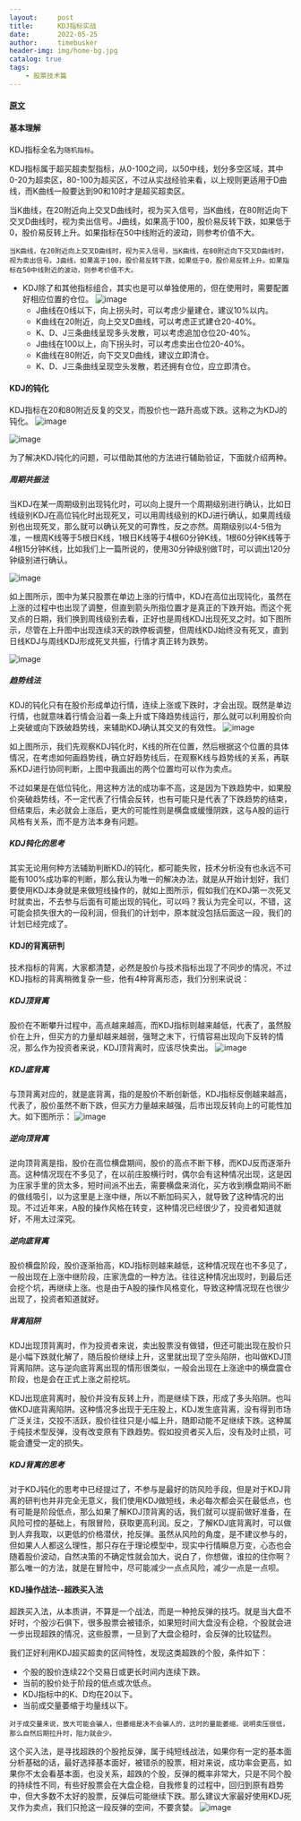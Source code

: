 ```yaml
---
layout:     post
title:      KDJ指标实战
date:       2022-05-25
author:     timebusker
header-img: img/home-bg.jpg
catalog: true
tags:
    - 股票技术篇
---  
```


#### [原文](https://zhuanlan.zhihu.com/p/380551571)

#### 基本理解 

KDJ指标全名为`随机指标`。

KDJ指标属于超买超卖型指标，从0-100之间，以50中线，划分多空区域，其中0-20为超卖区，80-100为超买区，不过从实战经验来看，以上规则更适用于D曲线，而K曲线一般要达到90和10时才是超买超卖区。

当K曲线，在20附近向上交叉D曲线时，视为买入信号，当K曲线，在80附近向下交叉D曲线时，视为卖出信号。J曲线，如果高于100，股价易反转下跌，如果低于0，股价易反转上升。如果指标在50中线附近的波动，则参考价值不大。

`当K曲线，在20附近向上交叉D曲线时，视为买入信号，当K曲线，在80附近向下交叉D曲线时，视为卖出信号。J曲线，如果高于100，股价易反转下跌，如果低于0，股价易反转上升。如果指标在50中线附近的波动，则参考价值不大。`


- KDJ除了和其他指标组合，其实也是可以单独使用的，但在使用时，需要配置好相应位置的仓位。
![image](/img/gupiao/20220521143435.png)  
    + J曲线在0线以下，向上拐头时，可以考虑少量建仓，建议10%以内。
    + K曲线在20附近，向上交叉D曲线，可以考虑正式建仓20-40%。
    + K、D、J三条曲线呈现多头发散，可以考虑追加仓位20-40%。
    + J曲线在100以上，向下拐头时，可以考虑卖出仓位20-40%。
    + K曲线在80附近，向下交叉D曲线，建议立即清仓。
    + K、D、J三条曲线呈现空头发散，若还拥有仓位，应立即清仓。

#### KDJ的钝化
KDJ指标在20和80附近反复的交叉，而股价也一路升高或下跌。这称之为KDJ的钝化。
![image](/img/gupiao/20220521143852.png)  

![image](/img/gupiao/20220521143911.png)  

为了解决KDJ钝化的问题，可以借助其他的方法进行辅助验证，下面就介绍两种。

##### 周期共振法
当KDJ在某一周期级别出现钝化时，可以向上提升一个周期级别进行确认，比如日线级别KDJ在高位钝化时出现死叉，可以用周线级别的KDJ进行确认，如果周线级别也出现死叉，那么就可以确认死叉的可靠性，反之亦然。周期级别以4-5倍为准，一根周K线等于5根日K线，1根日K线等于4根60分钟K线，1根60分钟K线等于4根15分钟K线，比如我们上一篇所说的，使用30分钟级别做T时，可以调出120分钟级别进行确认。

![image](/img/gupiao/20220521144134.png)  

如上图所示，图中为某只股票在单边上涨的行情中，KDJ在高位出现钝化，虽然在上涨的过程中也出现了调整，但直到箭头所指位置才是真正的下跌开始。而这个死叉点的日期，我们换到周线级别去看，正好也是周线KDJ出现死叉之时。如下图所示，尽管在上升图中出现连续3天的跌停板调整，但周线KDJ始终没有死叉，直到日线KDJ与周线KDJ形成死叉共振，行情才真正转为跌势。

![image](/img/gupiao/20220521144440.png)  


##### 趋势线法
KDJ的钝化只有在股价形成单边行情，连续上涨或下跌时，才会出现。既然是单边行情，也就意味着行情会沿着一条上升或下降趋势线运行，那么就可以利用股价向上突破或向下跌破趋势线，来辅助KDJ确认其交叉的有效性。
![image](/img/gupiao/20220521144559.png)  

如上图所示，我们先观察KDJ钝化时，K线的所在位置，然后根据这个位置的具体情况，在考虑如何画趋势线，确立好趋势线后，在观察K线与趋势线的关系，再联系KDJ进行协同判断，上图中我画出的两个位置均可以作为卖点。

不过如果是在低位钝化，用这种方法的成功率不高，这是因为下跌趋势中，如果股价突破趋势线，不一定代表了行情会反转，也有可能只是代表了下跌趋势的结束，但结束后，未必就会上涨后，更大的可能性则是横盘或缓慢阴跌，这与A股的运行风格有关系，而不是方法本身有问题。

##### KDJ钝化的思考
其实无论用何种方法辅助判断KDJ的钝化，都可能失败，技术分析没有也永远不可能有100%成功率的判断，那么我认为唯一的解决办法，就是从开始计划好，我们要使用KDJ本身就是来做短线操作的，就如上图所示，假如我们在KDJ第一次死叉时就卖出，不去参与后面有可能出现的钝化，可以吗？我认为完全可以，不错，这可能会损失很大的一段利润，但我们的计划中，原本就没包括后面这一段，我们的计划已经完成了。


#### KDJ的背离研判
技术指标的背离，大家都清楚，必然是股价与技术指标出现了不同步的情况，不过KDJ指标的背离稍微复杂一些，他有4种背离形态，我们分别来说说：

##### KDJ顶背离
股价在不断攀升过程中，高点越来越高，而KDJ指标则越来越低，代表了，虽然股价在上升，但买方的力量却越来越弱，强弩之末下，行情容易出现向下反转的情况，那么作为投资者来说，KDJ顶背离时，应该尽快卖出。
![image](/img/gupiao/20220521145453.png)  

##### KDJ底背离
与顶背离对应的，就是底背离，指的是股价不断创新低，KDJ指标反倒越来越高，代表了，股价虽然不断下跌，但买方力量越来越强，后市出现反转向上的可能性加大。如下图所示：
![image](/img/gupiao/20220521145545.png)  

##### 逆向顶背离
逆向顶背离是指，股价在高位横盘期间，股价的高点不断下移，而KDJ反而逐渐升高。这种情况现在不多见了，在以前庄股横行时，偶尔会有这种情况出现，这是因为庄家手里的货太多，短时间派不出去，需要横盘来消化，买方收到横盘期间不断的做线吸引，以为这里是上涨中继，所以不断加码买入，就导致了这种情况的出现。不过近年来，A股的操作风格在转变，这种情况已经很少了，投资者知道就好，不用太过深究。

##### 逆向底背离
股价横盘阶段，股价逐渐抬高，KDJ指标则越来越低，这种情况现在也不多见了，一般出现在上涨中继阶段，庄家洗盘的一种方法。往往这种情况出现时，到最后还会挖个坑，再继续上涨。也是由于A股的操作风格变化，导致这种情况现在也很少出现了，投资者知道就好。

##### 背离陷阱
KDJ出现顶背离时，作为投资者来说，卖出股票没有做错，但还可能出现在股价只是小幅下跌就化解了，随后股价继续上升，这里就出现了空头陷阱，也叫做KDJ顶背离陷阱。这与逆向底背离出现的情形很类似，一般会出现在上涨途中的横盘震仓阶段，也是会在正式上涨之前挖坑。

KDJ出现底背离时，股价并没有反转上升，而是继续下跌，形成了多头陷阱。也叫做KDJ底背离陷阱。这种情况多出现于无庄股上，KDJ发生底背离，没有得到市场广泛关注，交投不活跃，股价往往只是小幅上升，随即动能不足继续下跌。这种属于纯技术型反弹，没有改变原有下跌趋势。假如投资者买入后，没有及时止损，可能会遭受一定的损失。

##### KDJ背离的思考
对于KDJ钝化的思考中已经提过了，不参与是最好的防风险手段，但是对于KDJ背离的研判也并非完全无意义，我们使用KDJ做短线，未必每次都会买在最低点，也有可能是阶段低点，那么如果了解KDJ顶背离的话，我们就可以提前做好准备，在风险可控的基础上，有限冒险，获取更高利润。反之，了解KDJ底背离时，可以做到人弃我取，以更低的价格潜伏，抢反弹。虽然从风险的角度，是不建议参与的，但如果人人都这么理性，那只存在于理论模型中，现实中行情瞬息万变，心态也会随着股价波动，自然决策的不确定性就会加大，说白了，你想做，谁拉的住你啊？那么唯一的方法，就是在冒险中，尽可能减少一点点风险，减少一点是一点呗。


#### KDJ操作战法--超跌买入法
超跌买入法，从本质讲，不算是一个战法，而是一种抢反弹的技巧。就是当大盘不好时，个股沙石俱下，很多股票会被错杀，如果短时间大盘没有企稳，个股就会进一步出现超跌的情况，这些股票，一旦到了大盘企稳时，会反弹的比较猛烈。

我们正好利用KDJ超买超卖的区间特性，发现这类超跌的个股，条件如下：
+ 个股的股价连续22个交易日或更长时间内连续下跌。
+ 当前的股价处于阶段的低点或次低点。
+ KDJ指标中的K、D均在20以下。
+ 当前成交量萎缩于均量线以下。

`对于成交量来说，放大可能会骗人，但萎缩是决不会骗人的，这时的量能萎缩，说明卖压很低，那么自然后期拉升时，阻力就会少。`

这个买入法，是寻找超跌的个股抢反弹，属于纯短线战法，如果你有一定的基本面分析基础的话，最好选择基本面好，被错杀的股票，相对来说，成功率会更高，如果你不太会看基本面，也没关系，超跌的个股，反弹的概率非常大，只是不同个股的持续性不同，有些好股票会在大盘企稳，自我修复的过程中，回归到原有趋势中，但大多数不太好的股票，反弹后可能继续下跌。那么建议大家最好使用KDJ死叉作为卖点，我们只抢这一段反弹的空间，不要贪婪。
![image](/img/gupiao/20220521150342.png)  


